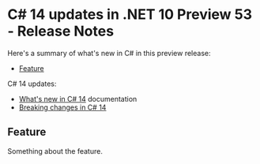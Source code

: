 # C# 14 updates in .NET 10 Preview 53 - Release Notes

Here's a summary of what's new in C# in this preview release:

- [Feature](#feature)

C# 14 updates:

- [What's new in C# 14](https://learn.microsoft.com/dotnet/csharp/whats-new/csharp-14) documentation
- [Breaking changes in C# 14](https://learn.microsoft.com/dotnet/csharp/whats-new/breaking-changes/compiler%20breaking%20changes%20-%20dotnet%2010)

## Feature

Something about the feature.
